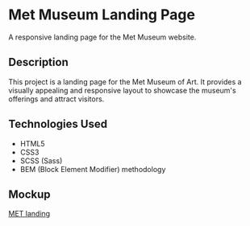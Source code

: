 # Met Museum Landing Page

A responsive landing page for the Met Museum website.

## Description

This project is a landing page for the Met Museum of Art. It provides a visually appealing and responsive layout to showcase the museum's offerings and attract visitors.

## Technologies Used

- HTML5
- CSS3
- SCSS (Sass)
- BEM (Block Element Modifier) methodology


## Mockup

[MET landing](https://www.figma.com/file/lSR1m42L9YwzQwzzxKwHpw/THE-MET)



